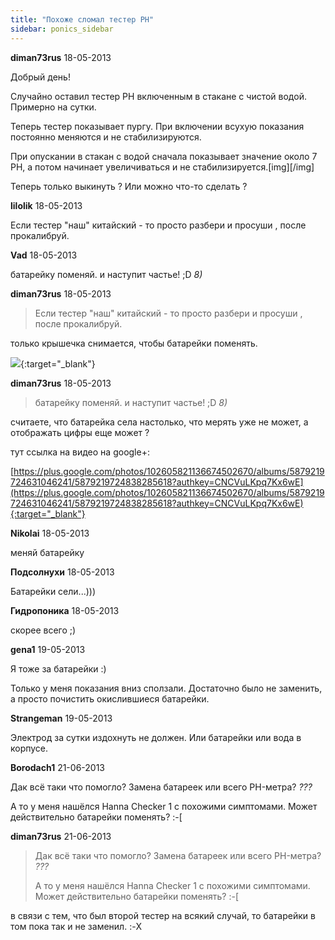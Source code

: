 ```yaml
---
title: "Похоже сломал тестер PH"
sidebar: ponics_sidebar
---
```


**diman73rus** 18-05-2013

Добрый день!

Случайно оставил тестер PH включенным в стакане с чистой водой. Примерно на сутки.

Теперь тестер показывает пургу. При включении всухую показания постоянно меняются и не стабилизируются.

При опускании в стакан с водой сначала показывает значение около 7 PH, а потом начинает увеличиваться и не стабилизируется.[img][/img]

Теперь только выкинуть ? Или можно что-то сделать ?


**lilolik** 18-05-2013

Если тестер "наш" китайский - то просто разбери и просуши , после прокалибруй.


**Vad** 18-05-2013

батарейку поменяй. и наступит частье! ;D *8)*


**diman73rus** 18-05-2013

> Если тестер "наш" китайский - то просто разбери и просуши , после прокалибруй.

только крышечка снимается, чтобы батарейки поменять.

[![](/imagehost/thumbs/ph0611.jpg)](https://t.me/ponics_ru_files/10566){:target="_blank"}


**diman73rus** 18-05-2013

> батарейку поменяй. и наступит частье! ;D *8)*

считаете, что батарейка села настолько, что мерять уже не может, а отображать цифры еще может ?

тут ссылка на видео на google+:

[https://plus.google.com/photos/102605821136674502670/albums/5879219724631046241/5879219724838285618?authkey=CNCVuLKpq7Kx6wE](https://plus.google.com/photos/102605821136674502670/albums/5879219724631046241/5879219724838285618?authkey=CNCVuLKpq7Kx6wE){:target="_blank"}


**Nikolai** 18-05-2013

меняй батарейку


**Подсолнухи** 18-05-2013

Батарейки сели...)))


**Гидропоника** 18-05-2013

скорее всего ;)


**gena1** 19-05-2013

Я тоже за батарейки :)

Только у меня показания вниз сползали. Достаточно было не заменить, а просто почистить окислившиеся батарейки.


**Strangeman** 19-05-2013

Электрод за сутки издохнуть не должен. Или батарейки или вода в корпусе.


**Borodach1** 21-06-2013

Дак всё таки что помогло? Замена батареек или всего PH-метра? *???*

А то у меня нашёлся Hanna Checker 1 с похожими симптомами. Может действительно батарейки поменять? :-[


**diman73rus** 21-06-2013

> Дак всё таки что помогло? Замена батареек или всего PH-метра? *???*
> 
> А то у меня нашёлся Hanna Checker 1 с похожими симптомами. Может действительно батарейки поменять? :-[

в связи с тем, что был второй тестер на всякий случай, то батарейки в том пока так и не заменил. :-X


